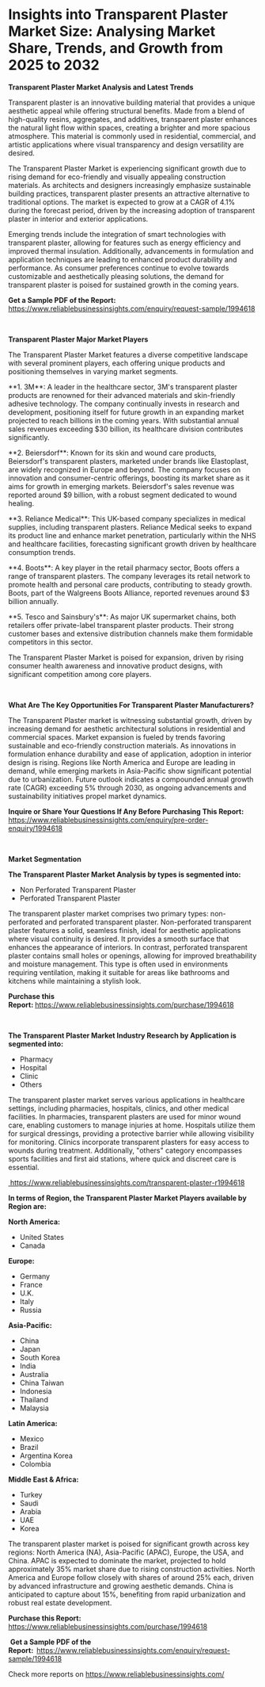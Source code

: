 <p><h1>Insights into Transparent Plaster Market Size: Analysing Market Share, Trends, and Growth from 2025 to 2032</h1></p><p><strong>Transparent Plaster Market Analysis and Latest Trends</strong></p>
<p><p>Transparent plaster is an innovative building material that provides a unique aesthetic appeal while offering structural benefits. Made from a blend of high-quality resins, aggregates, and additives, transparent plaster enhances the natural light flow within spaces, creating a brighter and more spacious atmosphere. This material is commonly used in residential, commercial, and artistic applications where visual transparency and design versatility are desired.</p><p>The Transparent Plaster Market is experiencing significant growth due to rising demand for eco-friendly and visually appealing construction materials. As architects and designers increasingly emphasize sustainable building practices, transparent plaster presents an attractive alternative to traditional options. The market is expected to grow at a CAGR of 4.1% during the forecast period, driven by the increasing adoption of transparent plaster in interior and exterior applications.</p><p>Emerging trends include the integration of smart technologies with transparent plaster, allowing for features such as energy efficiency and improved thermal insulation. Additionally, advancements in formulation and application techniques are leading to enhanced product durability and performance. As consumer preferences continue to evolve towards customizable and aesthetically pleasing solutions, the demand for transparent plaster is poised for sustained growth in the coming years.</p></p>
<p><strong>Get a Sample PDF of the Report:&nbsp;</strong> <a href="https://www.reliablebusinessinsights.com/enquiry/request-sample/1994618?utm_campaign=2789&utm_medium=2&utm_source=Github&utm_content=ia&utm_term=04032025&utm_id=transparent-plaster">https://www.reliablebusinessinsights.com/enquiry/request-sample/1994618</a></p>
<p>&nbsp;</p>
<p><strong>Transparent Plaster Major Market Players</strong></p>
<p><p>The Transparent Plaster Market features a diverse competitive landscape with several prominent players, each offering unique products and positioning themselves in varying market segments.</p><p>**1. 3M**: A leader in the healthcare sector, 3M's transparent plaster products are renowned for their advanced materials and skin-friendly adhesive technology. The company continually invests in research and development, positioning itself for future growth in an expanding market projected to reach billions in the coming years. With substantial annual sales revenues exceeding $30 billion, its healthcare division contributes significantly.</p><p>**2. Beiersdorf**: Known for its skin and wound care products, Beiersdorf's transparent plasters, marketed under brands like Elastoplast, are widely recognized in Europe and beyond. The company focuses on innovation and consumer-centric offerings, boosting its market share as it aims for growth in emerging markets. Beiersdorf's sales revenue was reported around $9 billion, with a robust segment dedicated to wound healing.</p><p>**3. Reliance Medical**: This UK-based company specializes in medical supplies, including transparent plasters. Reliance Medical seeks to expand its product line and enhance market penetration, particularly within the NHS and healthcare facilities, forecasting significant growth driven by healthcare consumption trends.</p><p>**4. Boots**: A key player in the retail pharmacy sector, Boots offers a range of transparent plasters. The company leverages its retail network to promote health and personal care products, contributing to steady growth. Boots, part of the Walgreens Boots Alliance, reported revenues around $3 billion annually.</p><p>**5. Tesco and Sainsbury's**: As major UK supermarket chains, both retailers offer private-label transparent plaster products. Their strong customer bases and extensive distribution channels make them formidable competitors in this sector.</p><p>The Transparent Plaster Market is poised for expansion, driven by rising consumer health awareness and innovative product designs, with significant competition among core players.</p></p>
<p>&nbsp;</p>
<p><strong>What Are The Key Opportunities For Transparent Plaster Manufacturers?</strong></p>
<p><p>The Transparent Plaster market is witnessing substantial growth, driven by increasing demand for aesthetic architectural solutions in residential and commercial spaces. Market expansion is fueled by trends favoring sustainable and eco-friendly construction materials. As innovations in formulation enhance durability and ease of application, adoption in interior design is rising. Regions like North America and Europe are leading in demand, while emerging markets in Asia-Pacific show significant potential due to urbanization. Future outlook indicates a compounded annual growth rate (CAGR) exceeding 5% through 2030, as ongoing advancements and sustainability initiatives propel market dynamics.</p></p>
<p><strong>Inquire or Share Your Questions If Any Before Purchasing This Report:</strong> <a href="https://www.reliablebusinessinsights.com/enquiry/pre-order-enquiry/1994618?utm_campaign=2789&utm_medium=2&utm_source=Github&utm_content=ia&utm_term=04032025&utm_id=transparent-plaster">https://www.reliablebusinessinsights.com/enquiry/pre-order-enquiry/1994618</a></p>
<p>&nbsp;</p>
<p><strong>Market Segmentation</strong></p>
<p><strong>The Transparent Plaster Market Analysis by types is segmented into:</strong></p>
<p><ul><li>Non Perforated Transparent Plaster</li><li>Perforated Transparent Plaster</li></ul></p>
<p><p>The transparent plaster market comprises two primary types: non-perforated and perforated transparent plaster. Non-perforated transparent plaster features a solid, seamless finish, ideal for aesthetic applications where visual continuity is desired. It provides a smooth surface that enhances the appearance of interiors. In contrast, perforated transparent plaster contains small holes or openings, allowing for improved breathability and moisture management. This type is often used in environments requiring ventilation, making it suitable for areas like bathrooms and kitchens while maintaining a stylish look.</p></p>
<p><strong>Purchase this Report:&nbsp;</strong><a href="https://www.reliablebusinessinsights.com/purchase/1994618?utm_campaign=2789&utm_medium=2&utm_source=Github&utm_content=ia&utm_term=04032025&utm_id=transparent-plaster">https://www.reliablebusinessinsights.com/purchase/1994618</a></p>
<p>&nbsp;</p>
<p><strong>The Transparent Plaster Market Industry Research by Application is segmented into:</strong></p>
<p><ul><li>Pharmacy</li><li>Hospital</li><li>Clinic</li><li>Others</li></ul></p>
<p><p>The transparent plaster market serves various applications in healthcare settings, including pharmacies, hospitals, clinics, and other medical facilities. In pharmacies, transparent plasters are used for minor wound care, enabling customers to manage injuries at home. Hospitals utilize them for surgical dressings, providing a protective barrier while allowing visibility for monitoring. Clinics incorporate transparent plasters for easy access to wounds during treatment. Additionally, "others" category encompasses sports facilities and first aid stations, where quick and discreet care is essential.</p></p>
<p><a href="https://www.reliablebusinessinsights.com/transparent-plaster-r1994618?utm_campaign=2789&utm_medium=2&utm_source=Github&utm_content=ia&utm_term=04032025&utm_id=transparent-plaster">&nbsp;https://www.reliablebusinessinsights.com/transparent-plaster-r1994618</a></p>
<p><strong>In terms of Region, the Transparent Plaster Market Players available by Region are:</strong></p>
<p>
    <p> <strong> North America: </strong>
        <ul>
            <li>United States</li>
            <li>Canada</li>
        </ul>
        </p> 
    <p> <strong> Europe: </strong>
        <ul>
            <li>Germany</li>
            <li>France</li>
            <li>U.K.</li>
            <li>Italy</li>
            <li>Russia</li>
        </ul>
        </p> 
    <p> <strong> Asia-Pacific: </strong>
        <ul>
            <li>China</li>
            <li>Japan</li>
            <li>South Korea</li>
            <li>India</li>
            <li>Australia</li>
            <li>China Taiwan</li>
            <li>Indonesia</li>
            <li>Thailand</li>
            <li>Malaysia</li>
        </ul>
        </p> 
    <p> <strong> Latin America: </strong>
        <ul>
            <li>Mexico</li>
            <li>Brazil</li>
            <li>Argentina Korea</li>
            <li>Colombia</li>
        </ul>
        </p> 
    <p> <strong> Middle East & Africa: </strong>
        <ul>
            <li>Turkey</li>
            <li>Saudi</li>
            <li>Arabia</li>
            <li>UAE</li>
            <li>Korea</li>
        </ul>
    </p>
    </p>
<p><p>The transparent plaster market is poised for significant growth across key regions: North America (NA), Asia-Pacific (APAC), Europe, the USA, and China. APAC is expected to dominate the market, projected to hold approximately 35% market share due to rising construction activities. North America and Europe follow closely with shares of around 25% each, driven by advanced infrastructure and growing aesthetic demands. China is anticipated to capture about 15%, benefiting from rapid urbanization and robust real estate development.</p></p>
<p><strong>Purchase this Report: </strong><a href="https://www.reliablebusinessinsights.com/purchase/1994618?utm_campaign=2789&utm_medium=2&utm_source=Github&utm_content=ia&utm_term=04032025&utm_id=transparent-plaster">https://www.reliablebusinessinsights.com/purchase/1994618</a></p>
<p>&nbsp;<strong>Get a Sample PDF of the Report:&nbsp;&nbsp;</strong><a href="https://www.reliablebusinessinsights.com/enquiry/request-sample/1994618?utm_campaign=2789&utm_medium=2&utm_source=Github&utm_content=ia&utm_term=04032025&utm_id=transparent-plaster">https://www.reliablebusinessinsights.com/enquiry/request-sample/1994618</a></p>
<p><strong></strong></p>
<p>Check more reports on <a href="https://www.reliablebusinessinsights.com/?utm_campaign=2789&utm_medium=2&utm_source=Github&utm_content=ia&utm_term=04032025&utm_id=transparent-plaster">https://www.reliablebusinessinsights.com/</a></p>